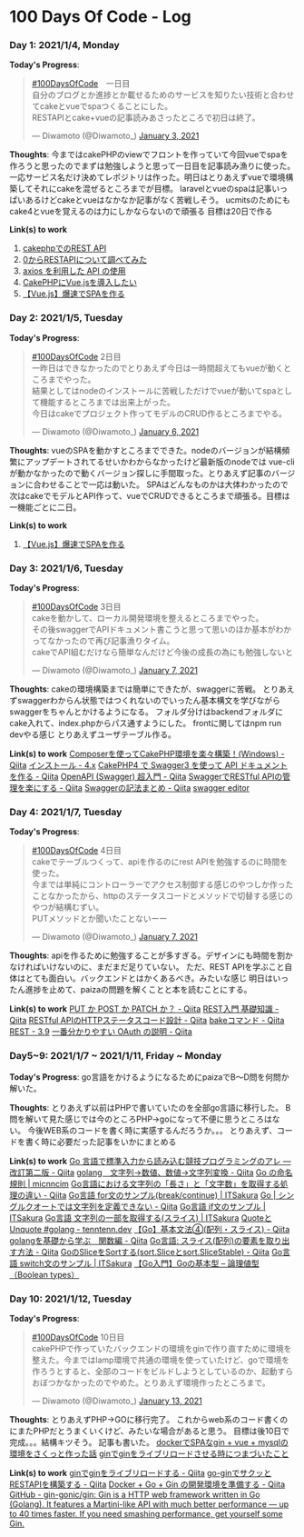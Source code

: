 # 100 Days Of Code - Log

### Day 1: 2021/1/4, Monday

**Today's Progress**: 
<blockquote class="twitter-tweet"><p lang="ja" dir="ltr"><a href="https://twitter.com/hashtag/100DaysOfCode?src=hash&amp;ref_src=twsrc%5Etfw">#100DaysOfCode</a>　一日目<br>自分のブログとか進捗とか載せるためのサービスを知りたい技術と合わせてcakeとvueでspaつくることにした。<br>RESTAPIとcake+vueの記事読みあさったところで初日は終了。</p>&mdash; Diwamoto (@Diwamoto_) <a href="https://twitter.com/Diwamoto_/status/1345723746858852353?ref_src=twsrc%5Etfw">January 3, 2021</a></blockquote>

**Thoughts**:
今まではcakePHPのviewでフロントを作っていて今回vueでspaを作ろうと思ったのでまずは勉強しようと思って一日目を記事読み漁りに使った。
一応サービス名だけ決めてレポジトリは作った。明日はとりあえずvueで環境構築してそれにcakeを混ぜるところまでが目標。
laravelとvueのspaは記事いっぱいあるけどcakeとvueはなかなか記事がなく苦戦しそう。
ucmitsのためにもcake4とvueを覚えるのは力にしかならないので頑張る
目標は20日で作る


**Link(s) to work**
1. [cakephpでのREST API](https://book.cakephp.org/3/ja/development/rest.html)
2. [0からRESTAPIについて調べてみた](https://qiita.com/masato44gm/items/dffb8281536ad321fb08#:~:text=RESTful%20API(REST%20API)%E3%81%A8,%E3%81%AB%E5%BE%93%E3%81%A3%E3%81%A6%E7%AD%96%E5%AE%9A%E3%81%95%E3%82%8C%E3%81%9F%E3%82%82%E3%81%AE%E3%80%82)
3. [axios を利用した API の使用](https://jp.vuejs.org/v2/cookbook/using-axios-to-consume-apis.html)
4. [CakePHPにVue.jsを導入したい](https://qiita.com/nagimaruxxx/items/1f2a866b833446892f9e)
5. [【Vue.js】爆速でSPAを作る](https://qiita.com/nagimaruxxx/items/8fc59a5ca05bb91bfe1f)

### Day 2: 2021/1/5, Tuesday 

**Today's Progress**: 
<blockquote class="twitter-tweet"><p lang="ja" dir="ltr"><a href="https://twitter.com/hashtag/100DaysOfCode?src=hash&amp;ref_src=twsrc%5Etfw">#100DaysOfCode</a> 2日目<br>一昨日はできなかったのでとりあえず今日は一時間超えてもvueが動くところまでやった。<br>結果としてはnodeのインストールに苦戦しただけでvueが動いてspaとして機能するところまでは出来上がった。<br>今日はcakeでプロジェクト作ってモデルのCRUD作るところまでやる。</p>&mdash; Diwamoto (@Diwamoto_) <a href="https://twitter.com/Diwamoto_/status/1346701699751112705?ref_src=twsrc%5Etfw">January 6, 2021</a></blockquote>

**Thoughts**:
vueのSPAを動かすところまでできた。nodeのバージョンが結構頻繁にアップデートされてるせいかわからなかったけど最新版のnodeでは
vue-cliが動かなかったので動くバージョン探しに手間取った。とりあえず記事のバージョンに合わせることで一応は動いた。
SPAはどんなものかは大体わかったので次はcakeでモデルとAPI作って、vueでCRUDできるところまで頑張る。目標は一機能ごとに二日。

**Link(s) to work**
1. [【Vue.js】爆速でSPAを作る](https://qiita.com/nagimaruxxx/items/8fc59a5ca05bb91bfe1f)

### Day 3: 2021/1/6, Tuesday 

**Today's Progress**: 
<blockquote class="twitter-tweet"><p lang="ja" dir="ltr"><a href="https://twitter.com/hashtag/100DaysOfCode?src=hash&amp;ref_src=twsrc%5Etfw">#100DaysOfCode</a> 3日目<br>cakeを動かして、ローカル開発環境を整えるところまでやった。<br>その後swaggerでAPIドキュメント書こうと思って思いのほか基本がわかってなかったので再び記事漁りタイム。<br>cakeでAPI組むだけなら簡単なんだけど今後の成長の為にも勉強しないと</p>&mdash; Diwamoto (@Diwamoto_) <a href="https://twitter.com/Diwamoto_/status/1347010399586062336?ref_src=twsrc%5Etfw">January 7, 2021</a></blockquote>

**Thoughts**:
cakeの環境構築までは簡単にできたが、swaggerに苦戦。
とりあえずswaggerわからん状態ではつくれないのでいったん基本構文を学びながらswaggerをちゃんとかけるようになる。
フォルダ分けはbackendフォルダにcake入れて、index.phpからパス通すようにした。
frontに関してはnpm run devやる感じ
とりあえずユーザテーブル作る。


**Link(s) to work**
[Composerを使ってCakePHP環境を楽々構築！(Windows) - Qiita](https://qiita.com/mikoski01/items/db584b40ddea4a56a58f)
[インストール - 4.x](https://book.cakephp.org/4/ja/installation.html)
[CakePHP4 で Swagger3 を使って API ドキュメントを作る - Qiita](https://qiita.com/katsuhiko/items/22511d5ed5eff3e4616a)
[OpenAPI (Swagger) 超入門 - Qiita](https://qiita.com/teinen_qiita/items/e440ca7b1b52ec918f1b)
[SwaggerでRESTful APIの管理を楽にする - Qiita](https://qiita.com/disc99/items/37228f5d687ad2969aa2)
[Swaggerの記法まとめ - Qiita](https://qiita.com/rllllho/items/53a0023b32f4c0f8eabb)
[swagger editor](https://editor.swagger.io/)

### Day 4: 2021/1/7, Tuesday 

**Today's Progress**: 
<blockquote class="twitter-tweet"><p lang="ja" dir="ltr"><a href="https://twitter.com/hashtag/100DaysOfCode?src=hash&amp;ref_src=twsrc%5Etfw">#100DaysOfCode</a> 4日目<br>cakeでテーブルつくって、apiを作るのにrest APIを勉強するのに時間を使った。<br>今までは単純にコントローラーでアクセス制御する感じのやつしか作ったことなかったから、httpのステータスコードとメソッドで切替する感じのやつが結構むずい。<br>PUTメソッドとか聞いたことないーー</p>&mdash; Diwamoto (@Diwamoto_) <a href="https://twitter.com/Diwamoto_/status/1347186076851400704?ref_src=twsrc%5Etfw">January 7, 2021</a></blockquote>

**Thoughts**:
apiを作るために勉強することが多すぎる。デザインにも時間を割かなければいけないのに、まだまだ足りていない。
ただ、REST APIを学ぶこと自体はとても面白い。バックエンドとはかくあるべき。みたいな感じ
明日はいったん進捗を止めて、paizaの問題を解くことと本を読むことにする。



**Link(s) to work**
[PUT か POST か PATCH か？ - Qiita](https://qiita.com/suin/items/d17bdfc8dba086d36115)
[REST入門 基礎知識 - Qiita](https://qiita.com/TakahiRoyte/items/949f4e88caecb02119aa)
[RESTful APIのHTTPステータスコード設計 - Qiita](https://qiita.com/NagaokaKenichi/items/eb85b5fbb719d60c6627)
[bakeコマンド - Qiita](https://qiita.com/geechlife/items/4f7d19bd60b797ebb087)
[REST - 3.9](https://book.cakephp.org/3/ja/development/rest.html)
[一番分かりやすい OAuth の説明 - Qiita](https://qiita.com/TakahikoKawasaki/items/e37caf50776e00e733be)

### Day5~9: 2021/1/7 ~ 2021/1/11, Friday ~ Monday

**Today's Progress**: 
go言語をかけるようになるためにpaizaでB〜D問を何問か解いた。

**Thoughts**:
とりあえず以前はPHPで書いていたのを全部go言語に移行した。
B問を解いて見た感じでは今のところPHP→goになって不便に思うところはない。
今後WEB系のコードを書く時に実感するんだろうか。。。
とりあえず、コードを書く時に必要だった記事をいかにまとめる

**Link(s) to work**
[Go 言語で標準入力から読み込む競技プログラミングのアレ — 改訂第二版 - Qiita](https://qiita.com/tnoda_/items/b503a72eac82862d30c6)
[golang　文字列→数値、数値→文字列変換 - Qiita](https://qiita.com/quicksort/items/c9522793a941edf074fd)
[Go の命名規則 | micnncim](https://micnncim.com/posts/ja/go-naming-convention)
[Go言語における文字列の「長さ」と「文字数」を取得する処理の違い - Qiita](https://qiita.com/jeijeijei777/items/ab118cbcba246a5df6a5)
[Go言語 for文のサンプル(break/continue) | ITSakura](https://itsakura.com/go-for)
[Go | シングルクオートでは文字列を定義できない - Qiita](https://qiita.com/YumaInaura/items/7538a4f5b9790ae64d56)
[Go言語 if文のサンプル | ITSakura](https://itsakura.com/golang-if)
[Go言語 文字列の一部を取得する(スライス) | ITSakura](https://itsakura.com/golang-slice)
[QuoteとUnquote #golang - tenntenn.dev](https://tenntenn.dev/ja/posts/quote/)
[【Go】基本文法④(配列・スライス) - Qiita](https://qiita.com/k-penguin-sato/items/daad9986d6c42bdcde90)
[golangを基礎から学ぶ　関数編 - Qiita](https://qiita.com/high5/items/4e2580241039c950e1c4)
[Go言語: スライス(配列)の要素を取り出す方法 - Qiita](https://qiita.com/suin/items/0b2a815c815e23468adc)
[GoのSliceをSortする(sort.Sliceとsort.SliceStable) - Qiita](https://qiita.com/Sekky0905/items/2d5ccd6d076106e9d21c)
[Go言語 switch文のサンプル | ITSakura](https://itsakura.com/go-switch)
[【Go入門】Goの基本型 – 論理値型（Boolean types）](https://code-graffiti.com/boolean-types-in-golang/)

### Day 10: 2021/1/12, Tuesday 

**Today's Progress**: 
<blockquote class="twitter-tweet"><p lang="ja" dir="ltr"><a href="https://twitter.com/hashtag/100DaysOfCode?src=hash&amp;ref_src=twsrc%5Etfw">#100DaysOfCode</a> 10日目<br>cakePHPで作っていたバックエンドの環境をginで作り直すために環境を整えた。今まではlamp環境で共通の環境を使っていたけど、goで環境を作ろうとすると、全部のコードをビルドしようとしているのか、起動すらおぼつかなかったのでやめた。とりあえず環境作ったところまで。</p>&mdash; Diwamoto (@Diwamoto_) <a href="https://twitter.com/Diwamoto_/status/1349215564569329667?ref_src=twsrc%5Etfw">January 13, 2021</a></blockquote> 

**Thoughts**:
とりあえずPHP→GOに移行完了。
これからweb系のコード書くのにまたPHPだとうまくいくけど、みたいな場合があると思う。
目標は後10日で完成。。。結構キツそう。
記事も書いた。
[dockerでSPAなgin + vue + mysqlの環境をさくっと作った話](https://zenn.dev/diwamoto/articles/e6e4be8728c2e2)
[ginでginをライブリロードさせる時につまづいたこと](https://zenn.dev/diwamoto/articles/95fd920baff64b)

**Link(s) to work**
[ginでginをライブリロードする - Qiita](https://qiita.com/k0kubun/items/64d177ceb9af07dfb78b)
[go-ginでサクッとRESTAPIを構築する - Qiita](https://qiita.com/shiei_kawa/items/eddf48287455380f618f)
[Docker + Go + Gin の開発環境を準備する - Qiita](https://qiita.com/kkeisuke/items/7cd4d5834386666faab3)
[GitHub - gin-gonic/gin: Gin is a HTTP web framework written in Go (Golang). It features a Martini-like API with much better performance — up to 40 times faster. If you need smashing performance, get yourself some Gin.](https://github.com/gin-gonic/gin)